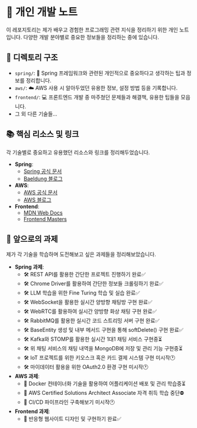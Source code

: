 # 🌟 개인 개발 노트

이 레포지토리는 제가 배우고 경험한 프로그래밍 관련 지식을 정리하기 위한 개인 노트입니다. 다양한 개발 분야별로 중요한 정보들을 정리하는 중에 있습니다.

## 📂 디렉토리 구조

- `spring/`: 🍃 Spring 프레임워크와 관련된 개인적으로 중요하다고 생각하는 팁과 정보를 정리합니다.
- `aws/`: ☁️ AWS 사용 시 알아두었던 유용한 정보, 설정 방법 등을 기록합니다.
- `frontend/`: 💻 프론트엔드 개발 중 마주쳤던 문제들과 해결책, 유용한 팁들을 모읍니다.
- 그 외 다른 기술들...

## 📚 핵심 리소스 및 링크

각 기술별로 중요하고 유용했던 리소스와 링크를 정리해두었습니다.

- **Spring**: 
  - [Spring 공식 문서](https://spring.io/docs)
  - [Baeldung 블로그](https://www.baeldung.com)
- **AWS**: 
  - [AWS 공식 문서](https://aws.amazon.com/documentation/)
  - [AWS 블로그](https://aws.amazon.com/blogs/aws/)
- **Frontend**: 
  - [MDN Web Docs](https://developer.mozilla.org/)
  - [Frontend Masters](https://frontendmasters.com/)

## 🚀 앞으로의 과제

제가 각 기술을 학습하며 도전해보고 싶은 과제들을 정리해보았습니다.

- **Spring 과제**: 
  - 🛠️ REST API를 활용한 간단한 프로젝트 진행하기 완료✅
  - 🛠️ Chrome Driver를 활용하여 간단한 정보들 크롤링하기 완료✅
  - 🛠️ LLM 학습을 위한 Fine Turing 학습 및 실습 완료✅
  - 🛠️ WebSocket을 활용한 실시간 양방향 채팅방 구현 완료✅
  - 🛠️ WebRTC를 활용하여 실시간 양방향 화상 채팅 구현 완료✅
  - 🛠️ RabbitMQ를 활용한 실시간 코드 스트리밍 서버 구현 완료✅
  - 🛠️ BaseEntity 생성 및 내부 메서드 구현을 통해 softDelete() 구현 완료✅
  - 🛠️ Kafka와 STOMP를 활용한 실시간 1대1 채팅 서비스 구현중⏳
  - 🛠️ 위 채팅 서비스의 채팅 내역을 MongoDB에 저장 및 관리 기능 구현중⏳
  - 🛠️ IoT 프로젝트를 위한 키오스크 혹은 카드 결제 시스템 구현 미시작🕐
  - 🛠️ 마이데이터 활용을 위한 OAuth2.0 환경 구현 미시작🕐
- **AWS 과제**: 
  - 🔄 Docker 컨테이너화 기술을 활용하여 어플리케이션 배포 및 관리 학습중⏳
  - 🔄 AWS Certified Solutions Architect Associate 자격 취득 학습 중단⛔️
  - 🔄 CI/CD 파이프라인 구축해보기 미시작🕐
- **Frontend 과제**: 
  - 📱 반응형 웹사이트 디자인 및 구현하기 완료✅
